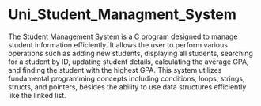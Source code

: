 # Uni_Student_Managment_System
The Student Management System is a C program designed to manage student  information efficiently. It allows the user to perform various operations such as  adding new students, displaying all students, searching for a student by ID,  updating student details, calculating the average GPA, and finding the student  with the highest GPA. 
This system utilizes fundamental programming concepts including conditions,  loops, strings, structs, and pointers, besides the ability to use data structures  efficiently like the linked list. 
